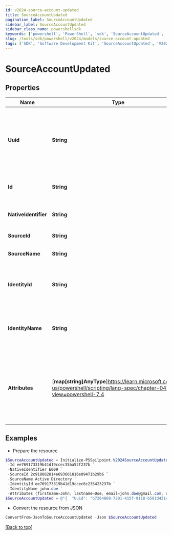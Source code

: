```yaml
---
id: v2024-source-account-updated
title: SourceAccountUpdated
pagination_label: SourceAccountUpdated
sidebar_label: SourceAccountUpdated
sidebar_class_name: powershellsdk
keywords: ['powershell', 'PowerShell', 'sdk', 'SourceAccountUpdated', 'V2024SourceAccountUpdated'] 
slug: /tools/sdk/powershell/v2024/models/source-account-updated
tags: ['SDK', 'Software Development Kit', 'SourceAccountUpdated', 'V2024SourceAccountUpdated']
---
```



# SourceAccountUpdated

## Properties

Name | Type | Description | Notes
------------ | ------------- | ------------- | -------------
**Uuid** | **String** | Source unique identifier for the identity. UUID is generated by the source system. | [optional] 
**Id** | **String** | SailPoint generated unique identifier. | [required]
**NativeIdentifier** | **String** | Unique ID of the account on the source. | [required]
**SourceId** | **String** | The ID of the source. | [required]
**SourceName** | **String** | The name of the source. | [required]
**IdentityId** | **String** | The ID of the identity that is correlated with this account. | [required]
**IdentityName** | **String** | The name of the identity that is correlated with this account. | [required]
**Attributes** | [**map[string]AnyType**]https://learn.microsoft.com/en-us/powershell/scripting/lang-spec/chapter-04?view=powershell-7.4 | The attributes of the account. The contents of attributes depends on the account schema for the source. | [required]

## Examples

- Prepare the resource
```powershell
$SourceAccountUpdated = Initialize-PSSailpoint.V2024SourceAccountUpdated  -Uuid b7264868-7201-415f-9118-b581d431c688 `
 -Id ee769173319b41d19ccec35ba52f237b `
 -NativeIdentifier E009 `
 -SourceId 2c918082814e693601816e09471b29b6 `
 -SourceName Active Directory `
 -IdentityId ee769173319b41d19ccec6c235423237b `
 -IdentityName john.doe `
 -Attributes {firstname=John, lastname=Doe, email=john.doe@gmail.com, department=Sales, displayName=John Doe, created=2020-04-27T16:48:33.597Z, employeeNumber=E009, uid=E009, inactive=true, phone=null, identificationNumber=E009}
$SourceAccountUpdated = @"{  "Uuid": "b7264868-7201-415f-9118-b581d431c688", "Id": "ee769173319b41d19ccec35ba52f237b", "NativeIdentifier": "E009", "SourceId": "2c918082814e693601816e09471b29b6", "SourceName": "Active Directory", "IdentityId": "ee769173319b41d19ccec6c235423237b", "IdentityName": "john.doe", "Attributes": {"firstname": "John", "lastname": "Doe", "email": "john.doe@gmail.com", "department": "Sales", "displayName":"John Doe", "created": "2020-04-27T16:48:33.597Z", "employeeNumber": "E009", "uid": "E009", "inactive": true, "phone": null, "identificationNumber": "E009}" }}"@
```

- Convert the resource from JSON
```powershell
ConvertFrom-JsonToSourceAccountUpdated -Json $SourceAccountUpdated
```


[[Back to top]](#) 

